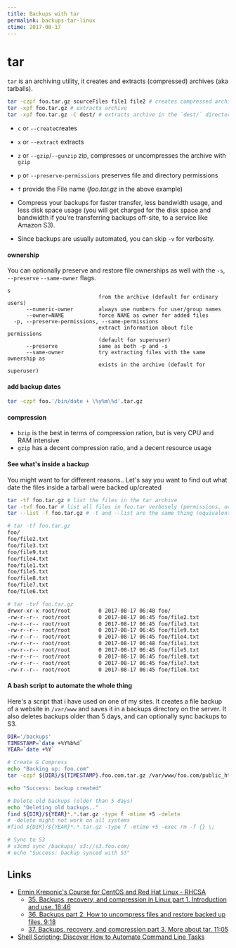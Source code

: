 ```yaml
---
title: Backups with tar
permalink: backups-tar-linux
ctime: 2017-08-17
---
```


# tar

`tar` is an archiving utility, it creates and extracts (compressed) archives (aka tarballs).

```bash
tar -czpf foo.tar.gz sourceFiles file1 file2 # creates compressed archive
tar -xpf foo.tar.gz # extracts archive
tar -xpf foo.tar.gz -C dest/ # extracts archive in the `dest/` directory
```

- `c` or `--create`creates
- `x` or `--extract` extracts
- `z` or `--gzip`/`--gunzip` zip, compresses or uncompresses the archive with `gzip`
- `p` or `--preserve-permissions` preserves file and directory permissions
- `f` provide the File name (_foo.tar.gz_ in the above example)

- Compress your backups for faster transfer, less bandwidth usage, and less disk space usage (you will get charged for the disk space and bandwidth if you're transferring backups off-site, to a service like Amazon S3).
- Since backups are usually automated, you can skip `-v` for verbosity.

#### ownership
You can optionally preserve and restore file ownerships as well with the `-s`, `--preserve` `--same-owner` flags.

```
s
                             from the archive (default for ordinary users)
      --numeric-owner        always use numbers for user/group names
      --owner=NAME           force NAME as owner for added files
  -p, --preserve-permissions, --same-permissions
                             extract information about file permissions
                             (default for superuser)
      --preserve             same as both -p and -s
      --same-owner           try extracting files with the same ownership as
                             exists in the archive (default for superuser)
```

#### add backup dates

```bash
tar -czpf foo.'/bin/date + \%y%m\%d'.tar.gz
```

#### compression
- `bzip` is the best in terms of compression ration, but is very CPU and RAM intensive
- `gzip` has a decent compression ratio, and a decent resource usage

#### See what's inside a backup

You might want to for different reasons.. Let's say you want to find out what date the files inside a tarball were backed up/created

```bash
tar -tf foo.tar.gz # list the files in the tar archive
tar -tvf foo.tar # list all files in foo.tar verbosely (permissions, ownerships, file size, time)
tar --list -f foo.tar.gz # -t and --list are the same thing (equivalent of `tar -tf foo.tar.gz`)
```

```bash
# tar -tf foo.tar.gz
foo/
foo/file2.txt
foo/file3.txt
foo/file9.txt
foo/file4.txt
foo/file1.txt
foo/file5.txt
foo/file8.txt
foo/file7.txt
foo/file6.txt
```

```bash
# tar -tvf foo.tar.gz
drwxr-xr-x root/root         0 2017-08-17 06:48 foo/
-rw-r--r-- root/root         0 2017-08-17 06:45 foo/file2.txt
-rw-r--r-- root/root         0 2017-08-17 06:45 foo/file3.txt
-rw-r--r-- root/root         0 2017-08-17 06:45 foo/file9.txt
-rw-r--r-- root/root         0 2017-08-17 06:45 foo/file4.txt
-rw-r--r-- root/root         0 2017-08-17 06:48 foo/file1.txt
-rw-r--r-- root/root         0 2017-08-17 06:45 foo/file5.txt
-rw-r--r-- root/root         0 2017-08-17 06:45 foo/file8.txt
-rw-r--r-- root/root         0 2017-08-17 06:45 foo/file7.txt
-rw-r--r-- root/root         0 2017-08-17 06:45 foo/file6.txt
```

#### A bash script to automate the whole thing

Here's a script that i have used on one of my sites. It creates a file backup of a website in `/var/www` and saves it in a backups directory on the server. It also deletes backups older than 5 days, and can optionally sync backups to S3.

```bash
DIR='/backups'
TIMESTAMP=`date +%Y%b%d`
YEAR=`date +%Y`

# Create & Compress
echo "Backing up: foo.com"
tar -czpf ${DIR}/${TIMESTAMP}.foo.com.tar.gz /var/www/foo.com/public_html/

echo "Success: backup created"

# Delete old backups (older than 5 days)
echo "Deleting old backups.."
find ${DIR}/${YEAR}*.*.tar.gz -type f -mtime +5 -delete
# -delete might not work on all systems
#find ${DIR}/${YEAR}*.*.tar.gz -type f -mtime +5 -exec rm -f {} \;

# Sync to S3
# s3cmd sync /backups/ s3://s3.foo.com/
# echo "Success: backup synced with S3"
```
Links
---
- [Ermin Kreponic's Course for CentOS and Red Hat Linux - RHCSA](https://www.udemy.com/red-hat-linux-centos-rhcsa/)
	- [35. Backups, recovery, and compression in Linux part 1. Introduction and use.
	18:46]()
	- [36. Backups part 2. How to uncompress files and restore backed up files. 9:18](https://www.udemy.com/red-hat-linux-centos-rhcsa/learn/v4/t/lecture/3000094?start=0)
	- [37. Backups, recovery, and compression part 3. More about tar. 11:05](https://www.udemy.com/red-hat-linux-centos-rhcsa/learn/v4/t/lecture/3000100?start=0)
- [Shell Scripting: Discover How to Automate Command Line Tasks](https://www.udemy.com/shell-scripting-linux/)